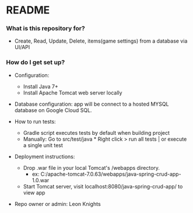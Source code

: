 # README #

### What is this repository for? ###
* Create, Read, Update, Delete, items(game settings) from a database via UI/API

### How do I get set up? ###
* Configuration:
    * Install Java 7+
    * Install Apache Tomcat web server locally

* Database configuration: app will be connect to a hosted MYSQL database on Google Cloud SQL.

* How to run tests:
    * Gradle script executes tests by default when building project
    * Manually: Go to src/test/java
               * Right click > run all tests | or execute a single unit test

* Deployment instructions:
    * Drop .war file in your local Tomcat's /webapps directory.
        * ex:  C:/apache-tomcat-7.0.63/webapps/java-spring-crud-app-1.0.war
    * Start Tomcat server, visit localhost:8080/java-spring-crud-app/ to view app

* Repo owner or admin:
      Leon Knights
